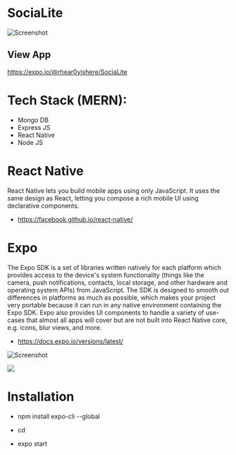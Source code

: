 # SociaLite

![Screenshot ](../master/assets/images/IMAGE.png)


## View App

https://expo.io/@rhear0yishere/SociaLite


# Tech Stack (MERN):
- Mongo DB
- Express JS
- React Native
- Node JS

# React Native 

React Native lets you build mobile apps using only JavaScript. It uses the same design as React, letting you compose a rich mobile UI using declarative components.
- https://facebook.github.io/react-native/

# Expo 

The Expo SDK is a set of libraries written natively for each platform which provides access to the device's system functionality (things like the camera, push notifications, contacts, local storage, and other hardware and operating system APIs) from JavaScript. The SDK is designed to smooth out differences in platforms as much as possible, which makes your project very portable because it can run in any native environment containing the Expo SDK.
Expo also provides UI components to handle a variety of use-cases that almost all apps will cover but are not built into React Native core, e.g. icons, blur views, and more.
- https://docs.expo.io/versions/latest/






![Screenshot ](../master/assets/images/screenshot.png)



![ ](../master/assets/images/GIF.gif)

# Installation 

- npm install expo-cli --global

- cd <PROJECT NAME>
 
- expo start


